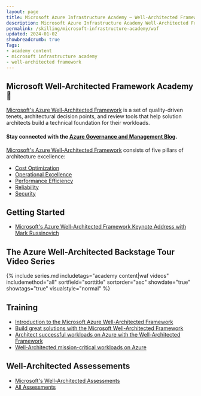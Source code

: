 ```yaml
---
layout: page
title: Microsoft Azure Infrastructure Academy — Well-Architected Framework
description: Microsoft Azure Infrastructure Academy Well-Architected Framework.
permalink: /skilling/microsoft-infrastructure-academy/waf
updated: 2024-01-02
showbreadcrumb: true
Tags:
- academy content
- microsoft infrastructure academy
- well-architected framework
---
```


## Microsoft Well-Architected Framework Academy📌
[Microsoft's Azure Well-Architected Framework](https://learn.microsoft.com/en-us/azure/well-architected/) is a set of quality-driven tenets, architectural decision points, and review tools that help solution architects build a technical foundation for their workloads.

#### Stay connected with the [Azure Governance and Management Blog](https://techcommunity.microsoft.com/t5/azure-governance-and-management/bg-p/AzureGovernanceandManagementBlog).

[Microsoft's Azure Well-Architected Framework](https://learn.microsoft.com/en-us/azure/well-architected/) consists of five pillars of architecture excellence:

*  [Cost Optimization](https://docs.microsoft.com/en-us/azure/architecture/framework/cost/)
*  [Operational Excellence](https://docs.microsoft.com/en-us/azure/architecture/framework/devops/overview/)
*  [Performance Efficiency](https://docs.microsoft.com/en-us/azure/architecture/framework/scalability/overview)
*  [Reliability](https://docs.microsoft.com/en-us/azure/architecture/framework/resiliency/overview)
*  [Security](https://docs.microsoft.com/en-us/azure/architecture/framework/security/overview)

## Getting Started

* [Microsoft's Azure Well-Architected Framework Keynote Address with Mark Russinovich](https://youtu.be/iHuBzJi0HiU)

## The Azure Well-Architected Backstage Tour Video Series

{% include series.md 
    includetags="academy content|waf videos" includemethod="all" 
    sortfield="sorttitle" sortorder="asc" showdate="true" showtags="true" 
    visualstyle="normal" 
%}

## Training

* [Introduction to the Microsoft Azure Well-Architected Framework](https://learn.microsoft.com/en-us/training/modules/azure-well-architected-introduction/)
* [Build great solutions with the Microsoft Well-Architected Framework](https://learn.microsoft.com/en-us/training/paths/azure-well-architected-framework/)
* [Architect successful workloads on Azure with the Well-Architected Framework](https://youtu.be/UpQHmWxkVEU)
* [Well-Architected mission-critical workloads on Azure](https://youtu.be/vLY48KCktII)

## Well-Architected Assessements

*  [Microsoft's Well-Architected Assessments](https://learn.microsoft.com/en-us/assessments/browse/?page=1&pagesize=30&searchterm=well-architected)
*  [All Assessments](https://learn.microsoft.com/en-us/assessments/)